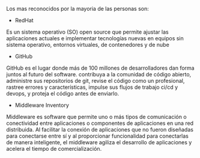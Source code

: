 Los mas reconocidos por la mayoria de las personas son: 

- RedHat

Es un sistema operativo (SO) open source que permite ajustar las aplicaciones actuales e implementar tecnologías nuevas en equipos sin sistema operativo, entornos virtuales, de contenedores y de nube

- GitHub

GitHub es el lugar donde más de 100 millones de desarrolladores dan forma juntos al futuro del software. contribuya a la comunidad de código abierto, administre sus repositorios de git, revise el código como un profesional, rastree errores y características, impulse sus flujos de trabajo ci/cd y devops, y proteja el código antes de enviarlo.

- Middleware Inventory

Middleware es software que permite uno o más tipos de comunicación o conectividad entre aplicaciones o componentes de aplicaciones en una red distribuida. Al facilitar la conexión de aplicaciones que no fueron diseñadas para conectarse entre sí y al proporcionar funcionalidad para conectarlas de manera inteligente, el middleware agiliza el desarrollo de aplicaciones y acelera el tiempo de comercialización.

